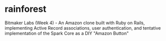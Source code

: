 # rainforest
Bitmaker Labs (Week 4) - An Amazon clone built with Ruby on Rails, implementing Active Record associations, user authentication, and tentative implementation of the Spark Core as a DIY "Amazon Button"

